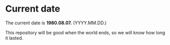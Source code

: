 # Current date

The current date is **1980.08.07.** (YYYY.MM.DD.)

This repository will be good when the world ends, so we will know how long it lasted.